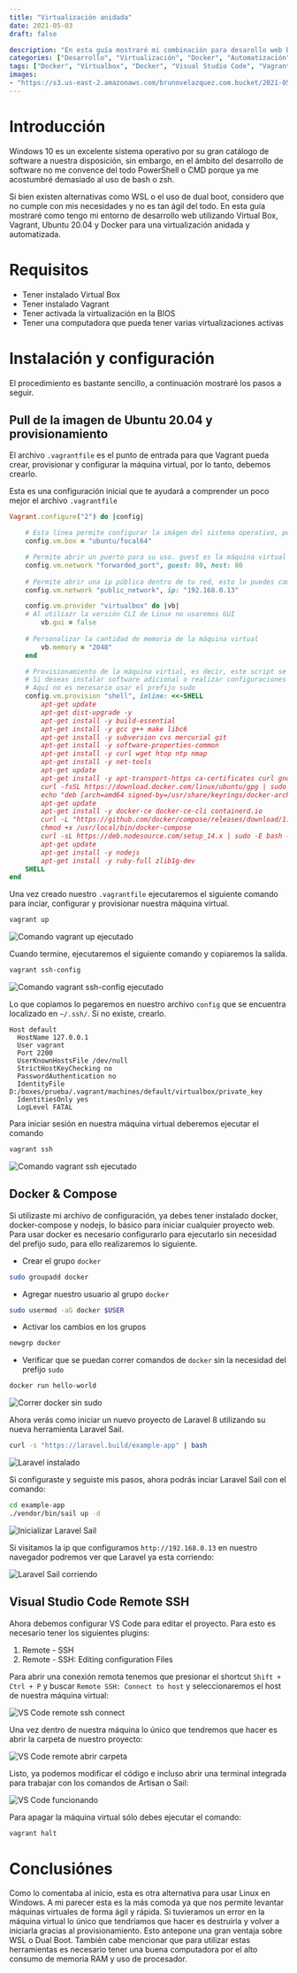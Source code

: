 ```yaml
---
title: "Virtualización anidada"
date: 2021-05-03
draft: false

description: "En esta guía mostraré mi combinación para desarollo web basado en Vagrant + Virtual Box + Docker + VS Code Remote SSH"
categories: ["Desarrollo", "Virtualización", "Docker", "Automatización"]
tags: ["Docker", "Virtualbox", "Docker", "Visual Studio Code", "Vagrant", "Automatización"]
images:
- "https://s3.us-east-2.amazonaws.com/brunovelazquez.com.bucket/2021-05-03-virtualizacion-anidada/banner.webp"
---
```


# Introducción

Windows 10 es un excelente sistema operativo por su gran catálogo de software a nuestra disposición, sin embargo, en el ámbito del desarrollo de software no me convence del todo PowerShell o CMD porque ya me acostumbré demasiado al uso de bash o zsh. 

Si bien existen alternativas como WSL o el uso de dual boot, considero que no cumple con mis necesidades y no es tan ágil del todo. En esta guía mostraré como tengo mi entorno de desarrollo web utilizando Virtual Box, Vagrant, Ubuntu 20.04 y Docker para una virtualización anidada y automatizada.

# Requisitos

- Tener instalado Virtual Box
- Tener instalado Vagrant
- Tener activada la virtualización en la BIOS
- Tener una computadora que pueda tener varias virtualizaciones activas

# Instalación y configuración

El procedimiento es bastante sencillo, a continuación mostraré los pasos a seguir.

## Pull de la imagen de Ubuntu 20.04 y provisionamiento

El archivo `.vagrantfile` es el punto de entrada para que Vagrant pueda crear, provisionar y configurar la máquina virtual, por lo tanto, debemos crearlo. 

Esta es una configuración inicial que te ayudará a comprender un poco mejor el archivo `.vagrantfile`
```ruby
Vagrant.configure("2") do |config|

    # Esta línea permite configurar la imágen del sistema operativo, podemos encontrarlas en: https://app.vagrantup.com/boxes/search
    config.vm.box = "ubuntu/focal64"

    # Permite abrir un puerto para su uso. guest es la máquina virtual y host la máquina física
    config.vm.network "forwarded_port", guest: 80, host: 80
    
    # Permite abrir una ip pública dentro de tu red, esto lo puedes cambiar a private_network:
    config.vm.network "public_network", ip: "192.168.0.13"

    config.vm.provider "virtualbox" do |vb|
    # Al utiliazr la versión CLI de Linux no usaremos GUI
        vb.gui = false
  
    # Personalizar la cantidad de memoria de la máquina virtual
        vb.memory = "2048"
    end

    # Provisionamiento de la máquina virtial, es decir, este script se ejecutará cuando inicies la máquina por primera vez
    # Si deseas instalar software adicional o realizar configuraciones adicionales hazlo desde aquí
    # Aquí no es necesario usar el prefijo sudo
    config.vm.provision "shell", inline: <<-SHELL
        apt-get update
        apt-get dist-upgrade -y
        apt-get install -y build-essential
        apt-get install -y gcc g++ make libc6
        apt-get install -y subversion cvs mercurial git
        apt-get install -y software-properties-common
        apt-get install -y curl wget htop ntp nmap
        apt-get install -y net-tools
        apt-get update
        apt-get install -y apt-transport-https ca-certificates curl gnupg lsb-release
        curl -fsSL https://download.docker.com/linux/ubuntu/gpg | sudo gpg --dearmor -o /usr/share/keyrings/docker-archive-keyring.gpg
        echo "deb [arch=amd64 signed-by=/usr/share/keyrings/docker-archive-keyring.gpg] https://download.docker.com/linux/ubuntu $(lsb_release -cs) stable" | sudo tee /etc/apt/sources.list.d/docker.list > /dev/null
        apt-get update
        apt-get install -y docker-ce docker-ce-cli containerd.io
        curl -L "https://github.com/docker/compose/releases/download/1.29.0/docker-compose-$(uname -s)-$(uname -m)" -o /usr/local/bin/docker-compose
        chmod +x /usr/local/bin/docker-compose
        curl -sL https://deb.nodesource.com/setup_14.x | sudo -E bash -
        apt-get update
        apt-get install -y nodejs
        apt-get install -y ruby-full zlib1g-dev
    SHELL
end
```

Una vez creado nuestro `.vagrantfile` ejecutaremos el siguiente comando para inciar, configurar y provisionar nuestra máquina virtual.

```powershell
vagrant up
```

![Comando vagrant up ejecutado](https://s3.us-east-2.amazonaws.com/brunovelazquez.com.bucket/2021-05-03-virtualizacion-anidada/maquina-configurada.webp "Comando vagrant up ejecutado")

Cuando termine, ejecutaremos el siguiente comando y copiaremos la salida.

```powershell
vagrant ssh-config
```

![Comando vagrant ssh-config ejecutado](https://s3.us-east-2.amazonaws.com/brunovelazquez.com.bucket/2021-05-03-virtualizacion-anidada/maquina-ssh-config.webp "Comando vagrant ssh-config ejecutado")

Lo que copiamos lo pegaremos en nuestro archivo `config` que se encuentra localizado en `~/.ssh/`. Si no existe, crearlo.

```
Host default
  HostName 127.0.0.1
  User vagrant
  Port 2200
  UserKnownHostsFile /dev/null
  StrictHostKeyChecking no
  PasswordAuthentication no
  IdentityFile D:/boxes/prueba/.vagrant/machines/default/virtualbox/private_key
  IdentitiesOnly yes
  LogLevel FATAL
```

Para iniciar sesión en nuestra máquina virtual deberemos ejecutar el comando

```powershell
vagrant ssh
```

![Comando vagrant ssh ejecutado](https://s3.us-east-2.amazonaws.com/brunovelazquez.com.bucket/2021-05-03-virtualizacion-anidada/vagrant-ssh.webp "Comando vagrant ssh ejecutado")

## Docker & Compose

Si utilizaste mi archivo de configuración, ya debes tener instalado docker, docker-compose y nodejs, lo básico para iniciar cualquier proyecto web. Para usar docker es necesario configurarlo para ejecutarlo sin necesidad del prefijo sudo, para ello realizaremos lo siguiente.

- Crear el grupo `docker`

```bash
sudo groupadd docker
```

- Agregar nuestro usuario al grupo `docker`

```bash
sudo usermod -aG docker $USER
```

- Activar los cambios en los grupos

```bash
newgrp docker 
```

- Verificar que se puedan correr comandos de `docker` sin la necesidad del prefijo `sudo`

```bash
docker run hello-world
```

![Correr docker sin sudo](https://s3.us-east-2.amazonaws.com/brunovelazquez.com.bucket/2021-05-03-virtualizacion-anidada/docker-sin-sudo.webp "Correr docker sin sudo")

Ahora verás como iniciar un nuevo proyecto de Laravel 8 utilizando su nueva herramienta Laravel Sail.

```bash
curl -s "https://laravel.build/example-app" | bash
```

![Laravel instalado](https://s3.us-east-2.amazonaws.com/brunovelazquez.com.bucket/2021-05-03-virtualizacion-anidada/laravel-instalado.webp "Laravel instalado")

Si configuraste y seguiste mis pasos, ahora podrás inciar Laravel Sail con el comando:

```bash
cd example-app
./vendor/bin/sail up -d
```
![Inicializar Laravel Sail](https://s3.us-east-2.amazonaws.com/brunovelazquez.com.bucket/2021-05-03-virtualizacion-anidada/sail-up.webp "Inicializar Laravel Sail")

Si visitamos la ip que configuramos `http://192.168.0.13` en nuestro navegador podremos ver que Laravel ya esta corriendo:

![Laravel Sail corriendo](https://s3.us-east-2.amazonaws.com/brunovelazquez.com.bucket/2021-05-03-virtualizacion-anidada/laravel-running.webp "Laravel Sail corriendo")

## Visual Studio Code Remote SSH

Ahora debemos configurar VS Code para editar el proyecto. Para esto es necesario tener los siguientes plugins:

1. Remote - SSH
2. Remote - SSH: Editing configuration Files

Para abrir una conexión remota tenemos que presionar el shortcut `Shift + Ctrl + P` y buscar `Remote SSH: Connect to host` y seleccionaremos el host de nuestra máquina virtual:

![VS Code remote ssh connect](https://s3.us-east-2.amazonaws.com/brunovelazquez.com.bucket/2021-05-03-virtualizacion-anidada/ssh-connect-remote.webp "VS Code remote ssh connect")

Una vez dentro de nuestra máquina lo único que tendremos que hacer es abrir la carpeta de nuestro proyecto:

![VS Code remote abrir carpeta](https://s3.us-east-2.amazonaws.com/brunovelazquez.com.bucket/2021-05-03-virtualizacion-anidada/abrir-carpeta-vscode.webp "VS Code remote abrir carpeta")

Listo, ya podemos modificar el código e incluso abrir una terminal integrada para trabajar con los comandos de Artisan o Sail:

![VS Code funcionando](https://s3.us-east-2.amazonaws.com/brunovelazquez.com.bucket/2021-05-03-virtualizacion-anidada/vscode-funcionando.webp "VS Code funcionando")

Para apagar la máquina virtual sólo debes ejecutar el comando:

```powershell
vagrant halt
```

# Conclusiónes

Como lo comentaba al inicio, esta es otra alternativa para usar Linux en Windows. A mi parecer esta es la más comoda ya que nos permite levantar máquinas virtuales de forma ágil y rápida. Si tuvieramos un error en la máquina virtual lo único que tendríamos que hacer es destruirla y volver a iniciarla gracias al provisionamiento. Esto antepone una gran ventaja sobre WSL o Dual Boot. También cabe mencionar que para utilizar estas herramientas es necesario tener una buena computadora por el alto consumo de memoria RAM y uso de procesador.
